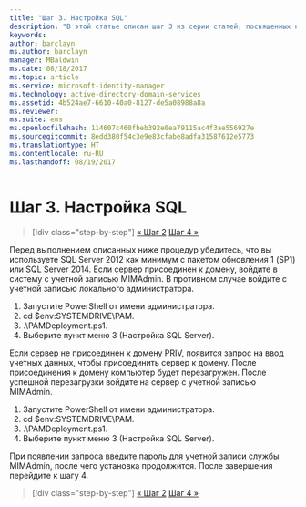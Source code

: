 ```yaml
---
title: "Шаг 3. Настройка SQL"
description: "В этой статье описан шаг 3 из серии статей, посвященных настройке диспетчера привилегированных удостоверений с помощью скриптов, а также приведены действия по настройке SQL Server."
keywords: 
author: barclayn
ms.author: barclayn
manager: MBaldwin
ms.date: 08/18/2017
ms.topic: article
ms.service: microsoft-identity-manager
ms.technology: active-directory-domain-services
ms.assetid: 4b524ae7-6610-40a0-8127-de5a08988a8a
ms.reviewer: 
ms.suite: ems
ms.openlocfilehash: 114607c460fbeb392e0ea79115ac4f3ae556927e
ms.sourcegitcommit: 8edd380f54c3e9e83cfabe8adfa31587612e5773
ms.translationtype: HT
ms.contentlocale: ru-RU
ms.lasthandoff: 08/19/2017
---
```

# <a name="step-3-configuring-sql"></a>Шаг 3. Настройка SQL

>[!div class="step-by-step"]
[« Шаг 2](sp1-step2-configuring-corp-domain.md)
[Шаг 4 »](sp1-step4-configuring-sharepoint.md)

Перед выполнением описанных ниже процедур убедитесь, что вы используете SQL Server 2012 как минимум с пакетом обновления 1 (SP1) или SQL Server 2014. Если сервер присоединен к домену, войдите в систему с учетной записью MIMAdmin. В противном случае войдите с учетной записью локального администратора.
1. Запустите PowerShell от имени администратора.
2. cd $env:SYSTEMDRIVE\PAM.
3. .\PAMDeployment.ps1.
4. Выберите пункт меню 3 (Настройка SQL Server).

  Если сервер не присоединен к домену PRIV, появится запрос на ввод учетных данных, чтобы присоединить сервер к домену.
  После присоединения к домену компьютер будет перезагружен. После успешной перезагрузки войдите на сервер с учетной записью MIMAdmin.

1. Запустите PowerShell от имени администратора.
2. cd $env:SYSTEMDRIVE\PAM.
3. .\PAMDeployment.ps1.
4. Выберите пункт меню 3 (Настройка SQL Server).

При появлении запроса введите пароль для учетной записи службы MIMAdmin, после чего установка продолжится. После завершения перейдите к шагу 4.

>[!div class="step-by-step"]
[« Шаг 2](sp1-step2-configuring-corp-domain.md)
[Шаг 4 »](sp1-step4-configuring-sharepoint.md)

